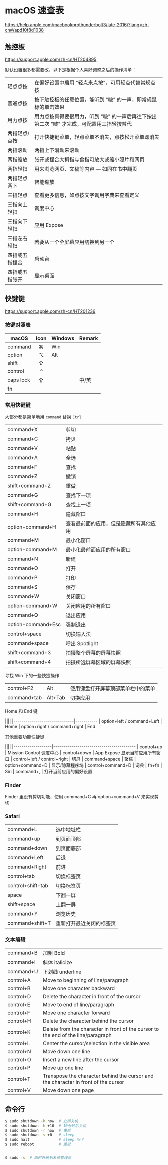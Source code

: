 # macOS 速查表

https://help.apple.com/macbookprothunderbolt3/late-2016/?lang=zh-cn#/apd10f8d1038


## 触控板

https://support.apple.com/zh-cn/HT204895

默认设置很多都需要改，以下是根据个人喜好调整之后的操作清单：

|||
|----------|--------------------------------------------------------------------------------------------
| 轻点点按 | 在偏好设置中启用 "轻点来点按"，可用轻点代替常规点按
| 普通点按 | 按下触控板的任意位置，能听到 "啵" 的一声，即常规鼠标的单击效果
| 用力点按 | 用力点按真得要很用力，听到 "啵" 的一声后再往下按出第二次 "啵" 才完成，可配置用三指轻按替代
| 两指轻点/点按 | 打开快捷键菜单，轻点菜单不消失，点按松开菜单即消失
| 两指滚动 | 两指上下滑动来滚动
| 两指缩放 | 张开或捏合大拇指与食指可放大或缩小照片和网页
| 两指轻扫 | 用来浏览网页、文稿等内容 — 如同在书中翻页
| 两指轻点两下 | 智能缩放
| 三指轻点     | 查看更多信息，如点按文字调用字典来查看定义
| 三指向上轻扫 | 调度中心
| 三指向下轻扫 | 应用 Expose
| 三指左右轻扫 | 若要从一个全屏幕应用切换到另一个
| 四指或五指捏合 | 启动台
| 四指或五指张开 | 显示桌面


## 快键键

https://support.apple.com/zh-cn/HT201236

### 按键对照表

|  macOS   | Icon | Windows | Remark
|----------|:----:|---------|---------
| command  |  ⌘   |   Win   ||
| option   |  ⌥   |   Alt   ||
| shift    |  ⇧   |         ||
| control  |  ⌃   |         ||
| caps lock|  ⇪   |         | 中/英
| fn       |      |         |||

### 常用快键键

大部分都是简单地用 `command` 替换 `Ctrl`

|||
|-----------|---------------------------------------------------------------------- 
| command+X | 剪切
| command+C | 拷贝
| command+V | 粘贴
| command+A | 全选
| command+F | 查找
| command+Z | 撤销
| shift+command+Z  | 重做
| command+G | 查找下一项
| shift+command+G  | 查找上一项
| command+H | 隐藏窗口
| option+command+H | 查看最前面的应用，但是隐藏所有其他应用
| command+M | 最小化窗口
| option+command+M | 最小化最前面应用的所有窗口
| command+N | 新建
| command+O | 打开
| command+P | 打印
| command+S | 保存
| command+W | 关闭窗口
| option+command+W | 关闭应用的所有窗口
| command+Q | 退出应用
| option+command+Esc | 强制退出
| control+space | 切换输入法
| command+space | 呼出 Spotlight
| shift+command+3    | 拍摄整个屏幕的屏幕快照
| shift+command+4    | 拍摄所选屏幕区域的屏幕快照

寻找 Win 下的一些快捷操作

||||
|-------------|----------------|--------------------------
| control+F2  | Alt            | 使用键盘打开屏幕顶部菜单栏中的菜单
| command+tab | Alt+Tab        | 切换应用

Home 和 End 键

||||
|------------------------------|-----------
| option+left / command+Left   | Home
| option+right / command+right | End

其他重要功能快捷键

||||
|-------------------|-----------------------------------------
| control+up        | Mission Control 调度中心
| control+down      | App Expose 显示当前应用所有窗口
| control+left / control+right | 切屏
| command+space     | 聚焦
| option+command+D  | 显示/隐藏程序坞
| control+command+D | 词典
| fn+fn             | Siri
| command+,         | 打开当前应用的偏好设置

### Finder

Finder 里没有剪切功能，使用 command+C 再 option+command+V 来实现剪切

### Safari

|||
|-----------------|---------------------------------
| command+L       | 选中地址栏
| command+up      | 到页面顶部
| command+down    | 到页面底部
| command+Left    | 后退
| command+Right   | 前进
| control+tab       | 切换标签页
| control+shift+tab | 切换标签页
| space           | 下翻一屏
| shift+space     | 上翻一屏
| command+Y       | 浏览历史
| command+shift+T | 重新打开最近关闭的标签页

### 文本编辑

|||
|-------------|---------------------------------
| command+B   | 加粗 Bold
| command+I   | 斜体 italicize
| command+U   | 下划线 underline
| control+A   | Move to beginning of line/paragraph
| control+B   | Move one character backward
| control+D   | Delete the character in front of the cursor
| control+E   | Move to end of line/paragraph
| control+F   | Move one character forward
| control+H   | Delete the character behind the cursor
| control+K   | Delete from the character in front of the cursor to the end of the line/paragraph
| control+L   | Center the cursor/selection in the visible area
| control+N   | Move down one line
| control+O   | Insert a new line after the cursor
| control+P   | Move up one line
| control+T   | Transpose the character behind the cursor and the character in front of the cursor
| control+V   | Move down one page

## 命令行

```bash
$ sudo shutdown -h now  # 立即关机
$ sudo shutdown -h +10  # 10分钟后关机
$ sudo shutdown -r now  # 重启
$ sudo shutdown -s +0   # sleep
$ sudo halt             # sleep 吗？
$ sudo reboot           # 重启


$ sudo -s  # 临时升级到系统管理员
```

